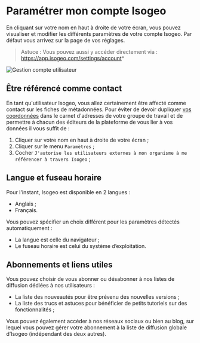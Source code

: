 # Paramétrer mon compte Isogeo

En cliquant sur votre nom en haut à droite de votre écran, vous pouvez visualiser et modifier les différents paramètres de votre compte Isogeo. Par défaut vous arrivez sur la page de vos réglages.

> Astuce : Vous pouvez aussi y accéder directement via : https://app.isogeo.com/settings/account*

![Gestion compte utilisateur](/fr/images/params_MonCompte.png "Paramétrer son compte d'utilisateur Isogeo")

## Être référencé comme contact

En tant qu'utilisateur Isogeo, vous allez certainement être affecté comme contact sur les fiches de métadonnées. Pour éviter de devoir dupliquer [vos coordonnées](user_coordinates.html) dans le carnet d'adresses de votre groupe de travail et de permettre à chacun des éditeurs de la plateforme de vous lier à vos données il vous suffit de :

1.	Cliquer sur votre nom en haut à droite de votre écran ;
2.	Cliquer sur le menu `Paramètres` ;
3.	Cocher `J'autorise les utilisateurs externes à mon organisme à me référencer à travers Isogeo` ;

## Langue et fuseau horaire

Pour l'instant, Isogeo est disponible en 2 langues :
* Anglais ;
* Français.

Vous pouvez spécifier un choix différent pour les paramètres détectés automatiquement :

* La langue est celle du navigateur ;
* Le fuseau horaire est celui du système d’exploitation.

## Abonnements et liens utiles

Vous pouvez choisir de vous abonner ou désabonner à nos listes de diffusion dédiées à nos utilisateurs :

* La liste des nouveautés pour être prévenu des nouvelles versions ;
* La liste des trucs et astuces pour bénéficier de petits tutoriels sur des fonctionnalités ;

Vous pouvez également accéder à nos réseaux sociaux ou bien au blog, sur lequel vous pouvez gérer votre abonnement à la liste de diffusion globale d’Isogeo (indépendant des deux autres).
